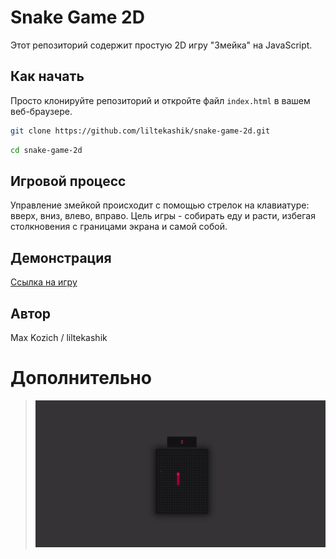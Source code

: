 # Snake Game 2D

Этот репозиторий содержит простую 2D игру "Змейка" на JavaScript.

## Как начать

Просто клонируйте репозиторий и откройте файл `index.html` в вашем веб-браузере.

```bash
git clone https://github.com/liltekashik/snake-game-2d.git
```
```bash
cd snake-game-2d
```

## Игровой процесс
Управление змейкой происходит с помощью стрелок на клавиатуре: вверх, вниз, влево, вправо. Цель игры - собирать еду и расти, избегая столкновения с границами экрана и самой собой.

## Демонстрация
[Ссылка на игру](https://liltekashik.github.io/snake-game-2d/)

## Автор
Max Kozich / liltekashik

# Дополнительно
> ![Screen 1](screen/welcome.png)
